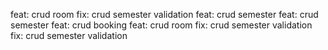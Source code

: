 feat: crud room
fix: crud semester validation
feat: crud semester
feat: crud semester
feat: crud booking
feat: crud room
fix: crud semester validation
fix: crud semester validation
